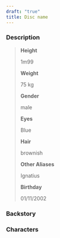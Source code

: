 ```yaml
---
draft: "true"
title: Disc name
---
```


### Description

> **Height**
> 
> 1m99
> 
> **Weight**
> 
> 75 kg
> 
> **Gender**
> 
> male
> 
> **Eyes**
> 
> Blue
> 
> **Hair**
> 
> brownish
> 
> **Other Aliases**
> 
> Ignatius
> 
> **Birthday**
> 
> 01/11/2002

### Backstory

### Characters
